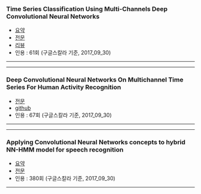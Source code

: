 ### Time Series Classification Using Multi-Channels Deep Convolutional Neural Networks
* [요약](https://link.springer.com/chapter/10.1007/978-3-319-08010-9_33)
* [전문](https://pdfs.semanticscholar.org/b94c/cb595375bf57617575454b418fc6371b1d7c.pdf)
* [리뷰](http://ishuca.tistory.com/321)
* 인용 : 61회 (구글스칼라 기준, 2017_09_30)
-------------------------------------------------

-------------------------------------------------
### Deep Convolutional Neural Networks On Multichannel Time Series For Human Activity Recognition
* [전문](http://www.aaai.org/ocs/index.php/IJCAI/IJCAI15/paper/download/10710/11297)
* [github](https://github.com/jianboyang/CNNHAR)
* 인용 : 67회 (구글스칼라 기준, 2017_09_30)
-------------------------------------------------

-------------------------------------------------
###  Applying Convolutional Neural Networks concepts to hybrid NN-HMM model for speech recognition
* [요약](http://ieeexplore.ieee.org/abstract/document/6288864/)
* [전문](http://www.cs.toronto.edu/~asamir/papers/icassp12_cnn.pdf)
* 인용 : 380회 (구글스칼라 기준, 2017_09_30)
-------------------------------------------------

